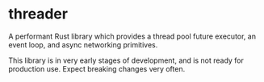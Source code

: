 # threader
A performant Rust library which provides a thread pool future executor, an event loop, and async networking primitives.

This library is in very early stages of development, and is not ready for production use. Expect breaking changes very
often.
